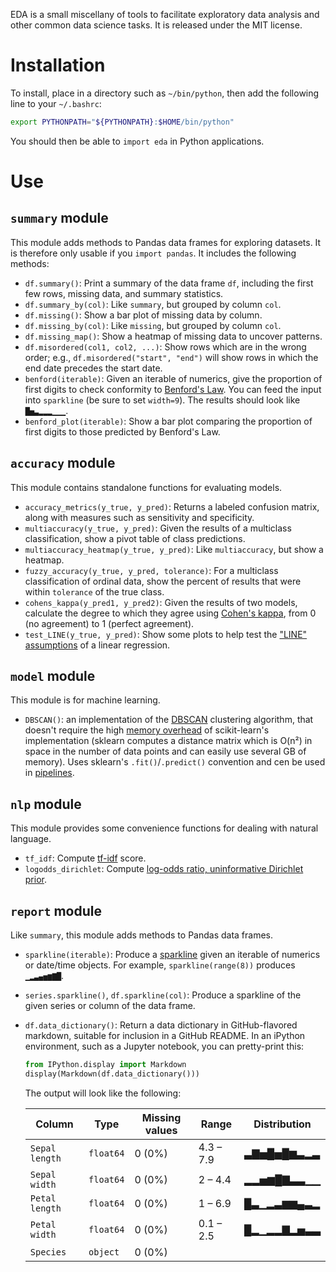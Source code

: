 EDA is a small miscellany of tools to facilitate exploratory data analysis and other common data science tasks. It is released under the MIT license.

# Installation

To install, place in a directory such as `~/bin/python`, then add the following line to your `~/.bashrc`:

```bash
export PYTHONPATH="${PYTHONPATH}:$HOME/bin/python"
```

You should then be able to `import eda` in Python applications.

# Use

## `summary` module

This module adds methods to Pandas data frames for exploring datasets. It is therefore only usable if you `import pandas`. It includes the following methods:

* `df.summary()`: Print a summary of the data frame `df`, including the first few rows, missing data, and summary statistics.
* `df.summary_by(col)`: Like `summary`, but grouped by column `col`.
* `df.missing()`: Show a bar plot of missing data by column.
* `df.missing_by(col)`: Like `missing`, but grouped by column `col`.
* `df.missing_map()`: Show a heatmap of missing data to uncover patterns.
* `df.misordered(col1, col2, ...)`: Show rows which are in the wrong order; e.g., `df.misordered("start", "end")` will show rows in which the end date precedes the start date.
* `benford(iterable)`: Given an iterable of numerics, give the proportion of first digits to check conformity to [Benford's Law](https://en.wikipedia.org/wiki/Benford%27s_law). You can feed the input into `sparkline` (be sure to set `width=9`). The results should look like `█▅▃▂▂▂▁▁▁`.
* `benford_plot(iterable)`: Show a bar plot comparing the proportion of first digits to those predicted by Benford's Law.

## `accuracy` module

This module contains standalone functions for evaluating models.

* `accuracy_metrics(y_true, y_pred)`: Returns a labeled confusion matrix, along with measures such as sensitivity and specificity.
* `multiaccuracy(y_true, y_pred)`: Given the results of a multiclass classification, show a pivot table of class predictions.
* `multiaccuracy_heatmap(y_true, y_pred)`: Like `multiaccuracy`, but show a heatmap.
* `fuzzy_accuracy(y_true, y_pred, tolerance)`: For a multiclass classification of ordinal data, show the percent of results that were within `tolerance` of the true class.
* `cohens_kappa(y_pred1, y_pred2)`: Given the results of two models, calculate the degree to which they agree using [Cohen's kappa](https://en.wikipedia.org/wiki/Cohen%27s_kappa), from 0 (no agreement) to 1 (perfect agreement).
* `test_LINE(y_true, y_pred)`: Show some plots to help test the ["LINE" assumptions](http://people.duke.edu/~rnau/testing.htm) of a linear regression.

## `model` module

This module is for machine learning.

* `DBSCAN()`: an implementation of the [DBSCAN](https://en.wikipedia.org/wiki/DBSCAN) clustering algorithm, that doesn't require the high [memory overhead](https://stackoverflow.com/questions/16381577/scikit-learn-dbscan-memory-usage) of scikit-learn's implementation (sklearn computes a distance matrix which is O(n²) in space in the number of data points and can easily use several GB of memory). Uses sklearn's `.fit()`/`.predict()` convention and cen be used in [pipelines](https://scikit-learn.org/stable/modules/compose.html#pipeline).

## `nlp` module

This module provides some convenience functions for dealing with natural language.

* `tf_idf`: Compute [tf-idf](https://en.wikipedia.org/wiki/Tf-idf) score.
* `logodds_dirichlet`: Compute [log-odds ratio, uninformative Dirichlet prior](https://languagelog.ldc.upenn.edu/nll/?p=10073).

## `report` module

Like `summary`, this module adds methods to Pandas data frames.

* `sparkline(iterable)`: Produce a [sparkline](https://www.edwardtufte.com/bboard/q-and-a-fetch-msg?msg_id=0001OR&topic_id=1) given an iterable of numerics or date/time objects. For example, `sparkline(range(8))` produces `▁▂▃▄▅▆▇█`.
* `series.sparkline()`, `df.sparkline(col)`: Produce a sparkline of the given series or column of the data frame.
* `df.data_dictionary()`: Return a data dictionary in GitHub-flavored markdown, suitable for inclusion in a GitHub README. In an iPython environment, such as a Jupyter notebook, you can pretty-print this:

	```python
	from IPython.display import Markdown
	display(Markdown(df.data_dictionary()))
	```

	The output will look like the following:

	| Column         | Type      | Missing values | Range     | Distribution |
	|----------------|-----------|----------------|-----------|--------------|
	| `Sepal length` | `float64` | 0 (0%)         | 4.3 – 7.9 | ▃▇▅█▅█▆▃▂▃   |
	| `Sepal width`  | `float64` | 0 (0%)         | 2 – 4.4   | ▂▂▅▆█▇▃▃▁▁   |
	| `Petal length` | `float64` | 0 (0%)         | 1 – 6.9   | █▃▁▂▃▆▆▄▃▂   |
	| `Petal width`  | `float64` | 0 (0%)         | 0.1 – 2.5 | █▂▁▂▂▇▂▅▃▃   |
	| `Species`      | `object`  | 0 (0%)         |           |              |

